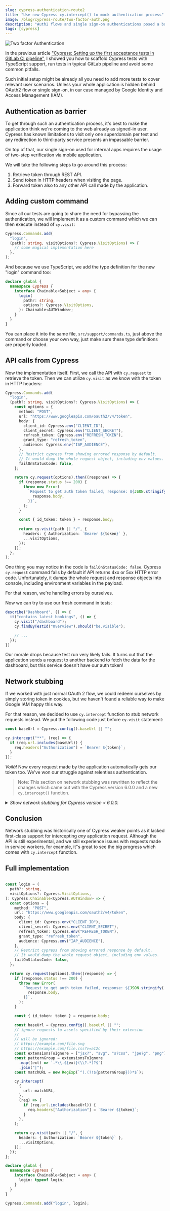 ```yaml
---
slug: cypress-authentication-route2
title: "Use new Cypress cy.intercept() to mock authentication process"
image: /blog/cypress-route/two-factor-auth.png
description: "Auth2 flows and single sign-on authentications posed a barrier to Cypress tests, learn how we leveraged new cy.intercept function to go around it."
tags: [cypress]
---
```


![Two factor Authentication](/blog/cypress-route/two-factor-auth.png)

<!--truncate-->

In the previous article ["Cypress: Setting up the first acceptance tests in GitLab CI pipeline"](/cypress-in-gitlab-pipeline), I showed you how to scaffold Cypress tests with TypeScript support, run tests in typical GitLab pipeline and avoid some common pitfalls.

Such initial setup might be already all you need to add more tests to cover relevant user scenarios. Unless your whole application is hidden behind OAuth2 flow or single sign-on, in our case managed by Google Identity and Access Management (IAM).

## Authentication as barrier

To get through such an authentication process, it's best to make the application think we're coming to the web already as signed-in user. Cypress has known limitations to visit only one superdomain per test and any redirection to third-party service presents an impassable barrier.

On top of that, our single sign-on used for internal apps requires the usage of two-step verification via mobile application.

We will take the following steps to go around this process:

1. Retrieve token through REST API.
1. Send token in HTTP headers when visiting the page.
1. Forward token also to any other API call made by the application.

## Adding custom command

Since all our tests are going to share the need for bypassing the authentication, we will implement it as a custom command which we can then execute instead of `cy.visit`:

```ts title="src/support/commands.ts"
Cypress.Commands.add(
  "login",
  (path?: string, visitOptions?: Cypress.VisitOptions) => {
    // some magical implementation here
  },
);
```

And because we use TypeScript, we add the type definition for the new "login" command too:

```ts
declare global {
  namespace Cypress {
    interface Chainable<Subject = any> {
      login(
        path?: string, 
        options?: Cypress.VisitOptions,
      ): Chainable<AUTWindow>;
    }
  }
}
```

You can place it into the same file, `src/support/commands.ts`, just above the command or choose your own way, just make sure these type definitions are properly loaded.

## API calls from Cypress

Now the implementation itself. First, we call the API with `cy.request` to retrieve the token. Then we can utilize `cy.visit` as we know with the token in HTTP headers:

```ts title="src/support/commands.ts"
Cypress.Commands.add(
  "login",
  (path?: string, visitOptions?: Cypress.VisitOptions) => {
    const options = {
      method: "POST",
      url: "https://www.googleapis.com/oauth2/v4/token",
      body: {
        client_id: Cypress.env("CLIENT_ID"),
        client_secret: Cypress.env("CLIENT_SECRET"),
        refresh_token: Cypress.env("REFRESH_TOKEN"),
        grant_type: "refresh_token",
        audience: Cypress.env("IAP_AUDIENCE"),
      },
      // Restrict cypress from showing errored response by default.
      // It would dump the whole request object, including env values.
      failOnStatusCode: false,
    };

    return cy.request(options).then((response) => {
      if (response.status !== 200) {
        throw new Error(
          `Request to get auth token failed, response: ${JSON.stringify(
            response.body,
          )}`,
        );
      }

      const { id_token: token } = response.body;
    
      return cy.visit(path || "/", {
        headers: { Authorization: `Bearer ${token}` },
        ...visitOptions,
      });
    });
  },
);
```

One thing you may notice in the code is `failOnStatusCode: false`. Cypress `cy.request` command fails by default if API returns 4xx or 5xx HTTP error code. Unfortunately, it dumps the whole request and response objects into console, including environment variables in the payload.

For that reason, we're handling errors by ourselves. 

Now we can try to use our fresh command in tests:

```ts title="src/tests/dashboard.ts"
describe("Dashboard", () => {
  it("contains latest bookings", () => {
    cy.visit("/dashboard");
    cy.findByTestId("Overview").should("be.visible");

    // ...
  });
})
```

Our morale drops because test run very likely fails. It turns out that the application sends a request to another backend to fetch the data for the dashboard, but this service doesn't have our auth token!

## Network stubbing

If we worked with just normal OAuth 2 flow, we could redeem ourselves by simply storing token in cookies, but we haven't found a reliable way to make Google IAM happy this way.

For that reason, we decided to use `cy.intercept` function to stub network requests instead. We put the following code just before `cy.visit` statement:

```js title="src/support/commands.ts"
const baseUrl = Cypress.config().baseUrl || "";

cy.intercept("**", (req) => {
  if (req.url.includes(baseUrl)) {
    req.headers["Authorization"] = `Bearer ${token}`;
  }
});
```

_Voilà!_ Now every request made by the application automatically gets our token too. We've won our struggle against relentless authentication.

> Note: This section on network stubbing was rewritten to reflect the changes which came out with the Cypress version 6.0.0 and a new `cy.intercept()` function.

<details>
<summary>
<em>Show network stubbing for Cypress version &lt; 6.0.0.</em>
</summary>

## Network stubbing - the old way

If we worked with just normal OAuth 2 flow, we could redeem ourselves by simply storing token in cookies, but we haven't found a reliable way to make Google IAM happy this way.

For that reason, we decided to use network stubbing instead which relies on Cypress `cy.server`. We put the following code just before `cy.visit`: 

```ts
cy.server({
  onAnyRequest: (_route, proxy) => {
    const baseUrl = Cypress.config().baseUrl;

    if (proxy.url.includes(baseUrl)) {
      proxy.xhr.setRequestHeader("Authorization", `Bearer ${token}`);
    }
  },
});
```

:::tip XHR vs fetch
Most of the modern applications nowadays use [Fetch API](https://developer.mozilla.org/en-US/docs/Web/API/Fetch_API) while Cypress still expects [XMLHttpRequest](https://developer.mozilla.org/en-US/docs/Web/API/XMLHttpRequest) to be used. The most common workaround is to remove fetch from window object and let an application fallback to polyfill with XHR underneath.

See [Experimental Fetch Polyfill](https://www.cypress.io/blog/2020/06/29/experimental-fetch-polyfill/) blog post for more details.
:::

With `onAnyRequest` option passed to `cy.server`, we can intercept - as you might guess - any request coming from the application for the duration of the test.

By now, we had everything necessary to implement our test scenarios. Until we got into trouble with authentication again when we tried to go from dashboard to the detail of one specific booking.

Suppose we have a link like this:

```html
<a href="/bookings/detail/1234567">1234567</a>
```

As soon as we click on it in a test, we got HTTP code 401 unauthorized. That's because our Cypress network stubbing worked well with XHR requests only. This is sufficient for single-page applications (SPA), but the application in our case consists of _multiple_ SPAs: For example, if you navigate to dashboard, all your interaction there is handled by ajax XHR calls as in a typical SPA. However, clicking on the link above brings you to another SPA or how we call it, _module_, resulting in a new page load, not XHR call.

For sure, we could work around this: select the link element first, retrieve its href attribute and pass it into `cy.visit`, but good news ahead! Cypress 5.x offers now far better stubbing options.

#### New cy.route2 on the stage

Starting with Cypress version 5.0, there is a new, experimental network stubbing mechanism.

First, we have to enable it in the config:

```json title="cypress.json"
{
  "experimentalNetworkStubbing": true
}
```

Such an option allows us to use new `cy.route2` function. As opposed to `cy.route` and `cy.server` counterparts, it"s possible to intercept, spy, or mock any type of request within the application, including a load of a page document, fetch calls, or static assets. 

Therefore, we"re gonna replace our `cy.server({ onAnyRequest })` command with the following code:

```ts
const baseUrl = Cypress.config().baseUrl || "";

cy.route2("**", (req) => {
  if (req.url.includes(baseUrl)) {
    req.headers["Authorization"] = `Bearer ${token}`;
  }
});
```

_Voilà!_ We've won our struggle against relentless authentication: no more workarounds in our test code & the road to test automation is free.

</details>

## Conclusion

Network stubbing was historically one of Cypress weaker points as it lacked first-class support for intercepting _any_ application request. Although the API is still experimental, and we still experience issues with requests made in service workers, for example, it"s great to see the big progress which comes with `cy.intercept` function.

## Full implementation

```ts title="src/support/commands.ts"

const login = (
  path?: string,
  visitOptions?: Cypress.VisitOptions,
): Cypress.Chainable<Cypress.AUTWindow> => {
  const options = {
    method: "POST",
    url: "https://www.googleapis.com/oauth2/v4/token",
    body: {
      client_id: Cypress.env("CLIENT_ID"),
      client_secret: Cypress.env("CLIENT_SECRET"),
      refresh_token: Cypress.env("REFRESH_TOKEN"),
      grant_type: "refresh_token",
      audience: Cypress.env("IAP_AUDIENCE"),
    },
    // Restrict cypress from showing errored response by default.
    // It would dump the whole request object, including env values.
    failOnStatusCode: false,
  };

  return cy.request(options).then((response) => {
    if (response.status !== 200) {
      throw new Error(
        `Request to get auth token failed, response: ${JSON.stringify(
          response.body,
        )}`,
      );
    }

    const { id_token: token } = response.body;

    const baseUrl = Cypress.config().baseUrl || "";
    // ignore requests to assets specified by their extension
    //
    // will be ignored:
    // https://example.com/file.svg 
    // https://example.com/file.css?v=a12c
    const extensionsToIgnore = ["jsx?", "svg", "s?css", "jpe?g", "png"];
    const patternGroup = extensionsToIgnore
      .map((ext) => `.*\\.${ext}(\\?.*)?$`)
      .join("|");
    const matchURL = new RegExp(`^(.(?!${patternGroup}))*$`);

    cy.intercept(
      {
        url: matchURL,
      },
      (req) => {
        if (req.url.includes(baseUrl)) {
          req.headers["Authorization"] = `Bearer ${token}`;
        }
      },
    );

    return cy.visit(path || "/", {
      headers: { Authorization: `Bearer ${token}` },
      ...visitOptions,
    });
  });
};

declare global {
  namespace Cypress {
    interface Chainable<Subject = any> {
      login: typeof login;
    }
  }
}

Cypress.Commands.add("login", login);
```
